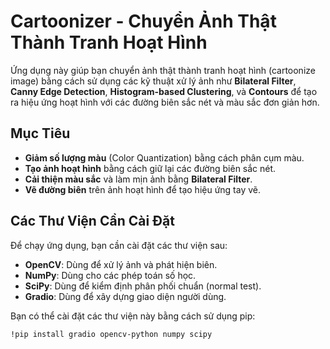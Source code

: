 # Cartoonizer - Chuyển Ảnh Thật Thành Tranh Hoạt Hình

Ứng dụng này giúp bạn chuyển ảnh thật thành tranh hoạt hình (cartoonize image) bằng cách sử dụng các kỹ thuật xử lý ảnh như **Bilateral Filter**, **Canny Edge Detection**, **Histogram-based Clustering**, và **Contours** để tạo ra hiệu ứng hoạt hình với các đường biên sắc nét và màu sắc đơn giản hơn.

## Mục Tiêu

- **Giảm số lượng màu** (Color Quantization) bằng cách phân cụm màu.
- **Tạo ảnh hoạt hình** bằng cách giữ lại các đường biên sắc nét.
- **Cải thiện màu sắc** và làm mịn ảnh bằng **Bilateral Filter**.
- **Vẽ đường biên** trên ảnh hoạt hình để tạo hiệu ứng tay vẽ.

## Các Thư Viện Cần Cài Đặt

Để chạy ứng dụng, bạn cần cài đặt các thư viện sau:

- **OpenCV**: Dùng để xử lý ảnh và phát hiện biên.
- **NumPy**: Dùng cho các phép toán số học.
- **SciPy**: Dùng để kiểm định phân phối chuẩn (normal test).
- **Gradio**: Dùng để xây dựng giao diện người dùng.

Bạn có thể cài đặt các thư viện này bằng cách sử dụng pip:

```bash
!pip install gradio opencv-python numpy scipy
